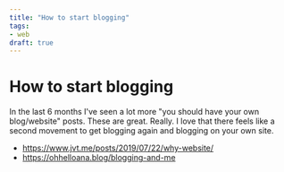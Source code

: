 ```yaml
---
title: "How to start blogging"
tags:
- web
draft: true
---
```


# How to start blogging

In the last 6 months I've seen a lot more "you should have your own blog/website" posts. These are great. Really. I love that there feels like a second movement to get blogging again and blogging on your own site.

<!--more-->

- https://www.jvt.me/posts/2019/07/22/why-website/
- https://ohhelloana.blog/blogging-and-me

